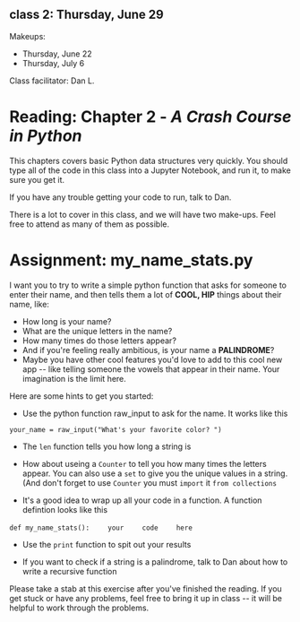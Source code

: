 ## class 2: Thursday, June 29

Makeups:
* Thursday, June 22
* Thursday, July 6

Class facilitator: Dan L.

# Reading: Chapter 2 - *A Crash Course in Python*

This chapters covers basic Python data structures very quickly. You should type all of the code in this class into a Jupyter Notebook, and run it, to make sure you get it. 

If you have any trouble getting your code to run, talk to Dan. 

There is a lot to cover in this class, and we will have two make-ups. Feel free to attend as many of them as possible. 

# Assignment: my_name_stats.py

I want you to try to write a simple python function that asks for someone to enter their name, and then tells them a lot of **COOL, HIP** things about their name, like:
* How long is your name?
* What are the unique letters in the name?
* How many times do those letters appear?
* And if you're feeling really ambitious, is your name a **PALINDROME**?
* Maybe you have other cool features you'd love to add to this cool new app -- like telling someone the vowels that appear in their name. Your imagination is the limit here.

Here are some hints to get you started: 
* Use the python function raw_input to ask for the name. It works like this

```your_name = raw_input("What's your favorite color? ") ```

* The ```len``` function tells you how long a string is

* How about useing a ```Counter``` to tell you how many times the letters appear. You can also use a ```set``` to give you the unique values in a string. (And don't forget to use ```Counter``` you must ```import``` it ```from collections```

* It's a good idea to wrap up all your code in a function. A function defintion looks like this

```def my_name_stats():```
```    your```
```    code```
```    here```

* Use the ```print``` function to spit out your results

* If you want to check if a string is a palindrome, talk to Dan about how to write a recursive function 

Please take a stab at this exercise after you've finished the reading. If you get stuck or have any problems, feel free to bring it up in class -- it will be helpful to work through the problems. 
